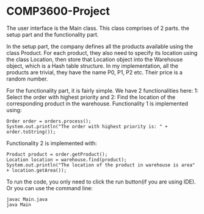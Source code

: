 # COMP3600-Project


The user interface is the Main class. This class comprises of 2 parts. the setup part and the
functionality part. 

In the setup part, the company defines all the products available using the class Product. For each 
product, they also need to specify its location using the class Location, then store that Location
object into the Warehouse object, which is a Hash table structure. In my implementation, all the 
products are trivial, they have the name P0, P1, P2 etc. Their price is a random number.

For the functionality part, it is fairly simple. We have 2 functionalities here: 1: Select the order
with highest priority and 2: Find the location of the corresponding product in the warehouse.
Functionality 1 is implemented using: 
```
Order order = orders.process();
System.out.println("The order with highest priority is: " + order.toString());
```

Functionality 2 is implemented with:
```
Product product = order.getProduct();
Location location = warehouse.find(product);
System.out.println("The location of the product in warehouse is area" + location.getArea());
```

To run the code, you only need to click the run button(if you are using IDE). Or you can use the
command line:
```
javac Main.java
java Main
```

